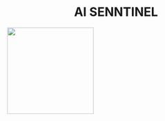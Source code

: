  <h1 align="center">AI SENNTINEL</h1>


<img src="https://media1.tenor.com/m/hQ7gBXic_mAAAAAd/gaben.gif" width="200"/> <br/>
 
 
